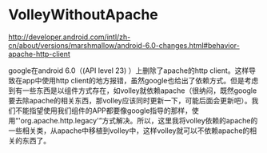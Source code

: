 # VolleyWithoutApache

http://developer.android.com/intl/zh-cn/about/versions/marshmallow/android-6.0-changes.html#behavior-apache-http-client

google在android 6.0（(API level 23) ）上删除了apache的http client。这样导致在app中使用http client的地方报错，虽然google也给出了依赖方式。但是考虑到有一些东西是以组件方式存在，如volley就依赖apache（很纳闷，既然google要去除apache的相关东西，那volley应该同时更新一下，可能后面会更新吧）。我们不能指望使用我们组件的APP都要像google指导的那样，使用“'org.apache.http.legacy'”方式解决。所以，这里我将volley依赖的apache的一些相关类，从apache中移植到volley中，这样volley就可以不依赖apache的相关的东西了。

